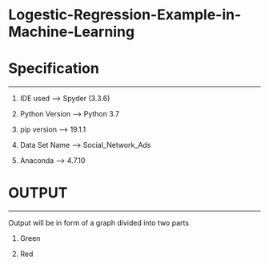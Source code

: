 # Logestic-Regression-Example-in-Machine-Learning

# Specification
-------------------------------------------------------------------------

1. IDE used --> Spyder (3.3.6)

2. Python Version --> Python 3.7

3. pip version --> 19.1.1
 
4. Data Set Name --> Social_Network_Ads

5. Anaconda --> 4.7.10

# OUTPUT 
--------------------------------------------------------------------------------------
Output will be in form of a graph divided into two parts 

1. Green 

2. Red
